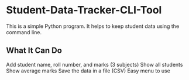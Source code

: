 # Student-Data-Tracker-CLI-Tool
This is a simple Python program. It helps to keep student data using the command line.

## What It Can Do
 Add student name, roll number, and marks (3 subjects)
 Show all students
 Show average marks
 Save the data in a file (CSV)
 Easy menu to use
